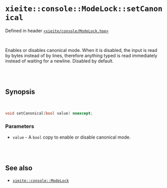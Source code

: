 # `xieite::console::ModeLock::setCanonical`
Defined in header [`<xieite/console/ModeLock.hpp>`](../../../include/xieite/console/ModeLock.hpp)

<br/>

Enables or disables canonical mode. When it is disabled, the input is read by bytes instead of by lines, therefore anything typed is read immediately instead of waiting for a newline. Disabled by default.

<br/><br/>

## Synopsis

<br/>

```cpp
void setCanonical(bool value) noexcept;
```
### Parameters
- `value` - A `bool` copy to enable or disable canonical mode.

<br/><br/>

## See also
- [`xieite::console::ModeLock`](../../../docs/console/ModeLock.md)
